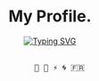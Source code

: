 <div align="center">
  <h1>My Profile.</h1>
  <a href="https://git.io/typing-svg"><img src="https://readme-typing-svg.demolab.com?font=Fira+Code&pause=1000&color=9A9A9A&center=true&vCenter=true&repeat=false&width=435&lines=Hey%2C+Welcome+to+my+page+GitHub+!" alt="Typing SVG" /></a>
<br><br>
  <pre>
    💼 🥀 ⚡ 🌀 🇫🇷
</pre>

</div>
